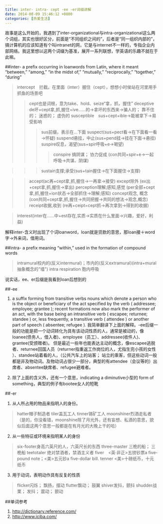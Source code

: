 ```yaml
---
title: inter- intra- cept -ee -er词缀讲解
date: 2014-08-09 15:46:12 +0800
categories: [热爱生活]
---
```


故事是这么开始的，我遇到了inter-organizational与intra-organizational这么两个词组，其实也很好区分，前面是“不同组织之间的”，后者是“同一组织内部的”，搞计算机的应该知道有个叫intranet的网，它是与internet不一样的，专指企业内部网络。我这里想以这两个词缀为基准，展开一系列联想，学英语的乐趣不就在于此嘛。

##inter-
a prefix occurring in loanwords from Latin, where it meant “between,” “among,” “in the midst of,” “mutually,” “reciprocally,” “together,” “during”

>intercept　拦截。在里面（inter）握住（cept），想想小时侯站在河里用手抓鱼的场景吧
>>cept也是词根，意为take、hold、seize“拿，抓，握住”
>>deceptive　de坏+cept拿,抓,握住+ive……的→拿坏的东西来→骗人的； 靠不住的； 迷惑的； 虚伪的
>>susceptible　sus+cept+ible→能被拿下→易受影响
>>>sus前缀，表示在…下面
>>>suspect(sus+pect看→在下面看一看→怀疑)
>>>suspend悬挂，中止(sus+pend挂→挂在下面→悬挂)
>>>suspire叹息，渴望(sus+spir呼吸+e→喝望)
>>>>conspire 搞阴谋； 协力促成 (con共同+spir+e→一起呼吸→共谋、阴谋)

>>>sustain支撑;承受(sus+tain握住→在下面握住→支撑)

>>accept(ac再+cept拿,抓,握住→一再拿→接受)
>>except除外 (ex出+cept拿,抓,握住→拿出)
>>perception理解;感知,感觉 (per全部+cept拿,抓,握住+ion状态→全部抓住→理解;感知)
>>concept观念, 概念 (con共同+cept拿,抓,握住→共同把握→共同的想法→观念,概念)
>>receipt收据,收到 (re再+ceipt=cept抓→再次拿到→得到的收据)

>interest(inter在……中+est存在,实质→实质在什么里面→兴趣，爱好，利益)

解释inter-含义时出现了个词loanword，loan就是贷款的意思，那loan接＋word字→外来词，借用词。

##intra-
a prefix meaning “within,” used in the formation of compound words

>intramural校内的(反义intermural)；市内的(反义extramural)(intra+mural抽象概念的"墙")
>intra respiration 胞内呼吸

说实话，ee、er后缀是我看到loan后想到的

##-ee

1. a suffix forming from transitive verbs nouns which denote a person who is the object or beneficiary of the act specified by the verb ( addressee; employee; grantee  ); recent formations now also mark the performer of an act, with the base being an intransitive verb ( escapee; returnee; standee ) or, less frequently, a transitive verb ( attendee  ) or another part of speech ( absentee; refugee  ).
我简单翻译下上面的解释。-ee后缀一般的功能是把一个动词转化为具有该动词性质的人，通常是被动的，像loanee(债务人，借入者)、employee（员工）、addressee(收件人)、grantee(受颁赠者)。
但是最近一些年也能表达主动的概念，像escapee逃脱者、returnee回国人员（returner指重返工作岗位的人，尤指生完小孩的女性
）、standee站着看的人，（公共汽车上的站客； 站立的乘客，但这些动词一般都是非及物动词。及物动词占很少一部分，典型的有attendee（会议等的）出席者、absentee缺席者、refugee避难者。

2. 除了上面的含义外，还有一个意思，indicating a diminutive小型的 form of something，典型的例子有bootee女人的短靴

##-er
1. 从人所占用的物品来指明人的身份。
> hatter帽子制造者
> tiler盖瓦工人
> tinner锡矿工人
> moonshiner烈酒走私者（是的，你没看错，moonshine除了月光外，还有妄想、私酒的意思，貌似后面这两个意思一般都是在有月光的大晚上干的哈）
2. 从一些特征或环境来指明某人的身份
> six-footer身高六英尺的人，六英尺长的东西
> three-master 三桅的船； 三桅船
> teetotaler 绝对禁酒者，禁酒主义者
> fiver　<英·非正>五镑钞票a five-pound note；<美>五元钞a five-dollar bill.
> tenner <美>十磅纸币，十元纸币
3. 用于动词，表明动作具有反复的性质
> flicker闪烁； 飘扬，摆动
> flutter飘动； 鼓翼
> shiver发抖，颤抖
> shudder战栗； 发抖； 震动； 颤动

##单词参考
1. http://dictionary.reference.com/
2. http://www.iciba.com/
